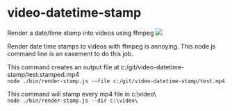 # video-datetime-stamp
Render a date/time stamp into videos using ffmpeg
[<img src="https://travis-ci.org/s-a/video-datetime-stamp.png" />](https://travis-ci.org/s-a/video-datetime-stamp "Test state")

Render date time stamps to videos with ffmpeg is annoying.
This node js command line is an easement to do this job.


This command creates an output file at c:/git/video-datetime-stamp/test.stamped.mp4  
```node ./bin/render-stamp.js --file c:/git/video-datetime-stamp/test.mp4```

This command will stamp every mp4 file in c:\video\  
```node ./bin/render-stamp.js --dir c:\video\```